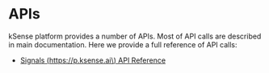 # APIs

kSense platform provides a number of APIs. Most of API calls are described in main documentation. Here we provide a full reference of API calls:

* [Signals \(https://p.ksense.ai\) API Reference ](signals-api-reference.md)

